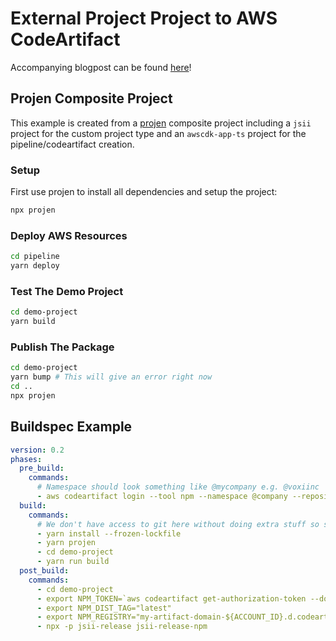 # External Project Project to AWS CodeArtifact

Accompanying blogpost can be found [here](https://kennethwinner.com/2020/11/14/external-projen-project-codeartifact/)!

## Projen Composite Project

This example is created from a [projen](https://github.com/projen/projen) composite project including a `jsii` project for the custom project type and an `awscdk-app-ts` project for the pipeline/codeartifact creation.

### Setup

First use projen to install all dependencies and setup the project:
```bash
npx projen
```

### Deploy AWS Resources

```bash
cd pipeline
yarn deploy
```

### Test The Demo Project

```bash
cd demo-project
yarn build
```

### Publish The Package

```bash
cd demo-project
yarn bump # This will give an error right now
cd ..
npx projen
```

## Buildspec Example
```yaml
version: 0.2
phases:
  pre_build:
    commands:
      # Namespace should look something like @mycompany e.g. @voxiinc
      - aws codeartifact login --tool npm --namespace @company --repository my-artifact-repository --domain my-artifact-domain --domain-owner ${ACCOUNT_ID}
  build:
    commands:
      # We don't have access to git here without doing extra stuff so skip the antitamper for the example
      - yarn install --frozen-lockfile
      - yarn projen
      - cd demo-project
      - yarn run build
  post_build:
    commands:
      - cd demo-project
      - export NPM_TOKEN=`aws codeartifact get-authorization-token --domain my-artifact-domain --domain-owner ${ACCOUNT_ID} --query authorizationToken --output text`
      - export NPM_DIST_TAG="latest"
      - export NPM_REGISTRY="my-artifact-domain-${ACCOUNT_ID}.d.codeartifact.us-east-2.amazonaws.com/npm/my-artifact-repository"
      - npx -p jsii-release jsii-release-npm
```
